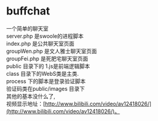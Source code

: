 # buffchat
一个简单的聊天室<br>
server.php 是swoole的进程脚本<br>
index.php 是公共聊天室页面<br>
groupWen.php 是文人雅士聊天室页面<br>
groupFei.php 是死肥宅聊天室页面<br>
public 目录下的 1.js是前端逻辑脚本<br>
class 目录下的WebS类是主类.<br>
process 下的脚本是登录验证脚本<br>
验证码类在public/images 目录下<br>
其他的基本没什么了,<br>
视频显示地址：[http://www.bilibili.com/video/av12418026/](http://www.bilibili.com/video/av12418026/)。
